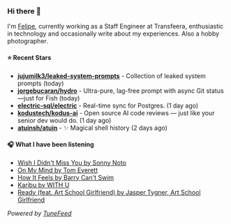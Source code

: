 ### Hi there 👋

I'm [Felipe](https://felipevm.com), currently working as a Staff Engineer at Transfeera, enthusiastic in technology and occasionally write about my experiences. Also a hobby photographer.

#### ⭐ Recent Stars
- **[jujumilk3/leaked-system-prompts](https://github.com/jujumilk3/leaked-system-prompts)** - Collection of leaked system prompts (today)
- **[jorgebucaran/hydro](https://github.com/jorgebucaran/hydro)** - Ultra-pure, lag-free prompt with async Git status—just for Fish (today)
- **[electric-sql/electric](https://github.com/electric-sql/electric)** - Real-time sync for Postgres. (1 day ago)
- **[kodustech/kodus-ai](https://github.com/kodustech/kodus-ai)** - Open source AI code reviews — just like your senior dev would do. (1 day ago)
- **[atuinsh/atuin](https://github.com/atuinsh/atuin)** - ✨ Magical shell history (2 days ago)

#### 🎧 What I have been listening
- [Wish I Didn&#39;t Miss You by Sonny Noto](https://open.spotify.com/track/4v97GYG6llDkMHeMg4ORTB)
- [On My Mind by Tom Everett](https://open.spotify.com/track/6T8m7PxHhJb25OZmgWXSej)
- [How It Feels by Barry Can&#39;t Swim](https://open.spotify.com/track/2DSQvvaojC1yu5phfWDKuB)
- [Karibu by WITH U](https://open.spotify.com/track/6jTbKd7VnhCt5qxyWTdak7)
- [Ready (feat. Art School Girlfriend) by Jasper Tygner, Art School Girlfriend](https://open.spotify.com/track/2V1lVlC950jaMioIm24jIj)

_Powered by [TuneFeed](https://tunefeed.app?ref=github.com)_
